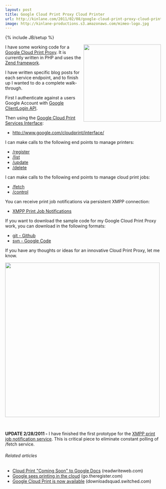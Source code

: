 ```yaml
---
layout: post
title: Google Cloud Print Proxy Cloud Printer
url: http://kinlane.com/2011/02/08/google-cloud-print-proxy-cloud-printer/
image: http://kinlane-productions.s3.amazonaws.com/mimeo-logo.jpg
---
```

{% include JB/setup %}
<p>
     <a href="http://mimeo.com/"><img src="http://kinlane-productions.s3.amazonaws.com/mimeo-logo.jpg"  width="250" align="right" /></a>I have some working code for a <a href="http://www.kinlane.com/2011/02/introduction-to-the-google-cloud-print-services-interface/" target="_blank">Google Cloud Print Proxy</a>. It is currently written in PHP and uses the <a href="http://framework.zend.com/" target="_blank">Zend framework</a>.
</p>

<p>
     I have written specific blog posts for each service endpoint, and to finish up I wanted to do a complete walk-through.
</p>

<p>
     First I authenticate against a users Google Account with <a href="http://code.google.com/apis/accounts/docs/AuthForInstalledApps.html" target="_blank">Google ClientLogin API</a>.
</p>

<p>
     Then using the <a href="http://code.google.com/apis/cloudprint/docs/proxyinterfaces.html" target="_blank">Google Cloud Print Services Interface</a>:
</p>
<ul class="mainlist">
     <li>
          <a href="http://www.google.com/cloudprint/interface/" target="_blank">http://www.google.com/cloudprint/interface/</a>
     </li>
</ul>
<p>
     I can make calls to the following end points to manage printers:
</p>
<ul class="mainlist">
     <li>
          <a href="http://www.kinlane.com/2011/02/google-cloud-print-register/" target="_blank">/register</a>
     </li>
     <li>
          <a href="http://www.kinlane.com/2011/02/google-cloud-print-list/" target="_blank">/list</a>
     </li>
     <li>
          <a href="http://www.kinlane.com/2011/02/google-cloud-print-update/" target="_blank">/update</a>
     </li>
     <li>
          <a href="http://www.kinlane.com/2011/02/google-cloud-print-delete/" target="_blank">/delete</a>
     </li>
</ul>
<p>
     I can make calls to the following end points to manage cloud print jobs:
</p>
<ul class="mainlist">
     <li>
          <a href="http://www.kinlane.com/2011/02/2822/" target="_blank">/fetch</a>
     </li>
     <li>
          <a href="http://www.kinlane.com/2011/02/google-cloud-print-control/" target="_blank">/control</a>
     </li>
</ul>
<p>
     You can receive print job notifications via persistent XMPP connection:
</p>
<ul class="mainlist">
     <li>
          <a title="XMPP Print Job Notifications" href="http://www.kinlane.com/2011/02/google-cloud-print-xmpp-print-job-notifications/">XMPP Print Job Notifications</a>
     </li>
</ul>
<p>
     If you want to download the sample code for my Google Cloud Print Proxy work, you can download in the following formats:
</p>
<ul class="mainlist">
     <li>
          <a href="https://github.com/mimeoconnect/Google-Cloud-Print-Proxy#readme" target="_blank">git - Github</a>
     </li>
     <li>
          <a href="http://code.google.com/p/google-cloud-print-proxy/" target="_blank">svn - Google Code</a>
     </li>
</ul>
<p>
     If you have any thoughts or ideas for an innovative Cloud Print Proxy, let me know.
</p>

<p>
     <a href="http://www.mimeo.com/"><img src="http://kinlane-productions.s3.amazonaws.com/google-cloud-print/google-cloud-print-mimeo.png"  width="500" align="center" /></a>
</p>

<p>
      
</p>

<p>
     <strong>UPDATE 2/28/2011 -</strong> I have finished the first prototype for the <a title="XMPP Print Job Notification Service" href="http://www.kinlane.com/2011/02/google-cloud-print-xmpp-print-job-notifications/">XMPP print job notification service</a>. This is critical piece to eliminate constant polling of /fetch service.
</p>
<h6 class="zemanta-related-title c3">
     Related articles
</h6>
<ul class="zemanta-article-ul">
     <li class="zemanta-article-ul-li">
          <a href="http://www.readwriteweb.com/archives/cloud_print_coming_soon_to_google_docs.php">Cloud Print "Coming Soon" to Google Docs</a> (readwriteweb.com)
     </li>
     <li class="zemanta-article-ul-li">
          <a href="http://go.theregister.com/feed/www.theregister.co.uk/2010/12/08/google_cloud_print/">Google sees printing in the cloud</a> (go.theregister.com)
     </li>
     <li class="zemanta-article-ul-li">
          <a href="http://downloadsquad.switched.com/2010/12/07/google-cloud-print-is-now-available/">Google Cloud Print is now available</a> (downloadsquad.switched.com)
     </li>
</ul>